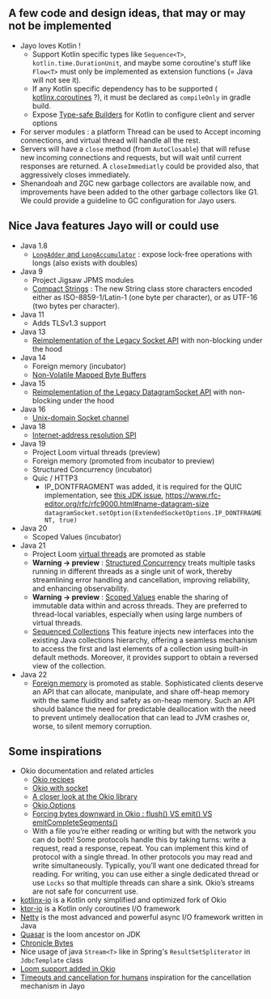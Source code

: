 ## A few code and design ideas, that may or may not be implemented
* Jayo loves Kotlin !
  * Support Kotlin specific types like `Sequence<T>`, `kotlin.time.DurationUnit`, and maybe some coroutine's stuff
like `Flow<T>` must only be implemented as extension functions (= Java will not see it).
  * If any Kotlin specific dependency has to be supported (
[kotlinx.coroutines](https://github.com/Kotlin/kotlinx.coroutines) ?), it must be declared as `compileOnly` in gradle
build.
  * Expose [Type-safe Builders](https://kotlinlang.org/docs/type-safe-builders.html) for Kotlin to configure client and
server options
* For server modules : a platform Thread can be used to Accept incoming connections, and virtual thread will handle all
the rest.
* Servers will have a `close` method (from `AutoClosable`) that will refuse new incoming connections and requests, but
will wait until current responses are returned. A `closeImmediatly` could be provided also, that aggressively closes
immediately.
* Shenandoah and ZGC new garbage collectors are available now, and improvements have been added to the other garbage
collectors like G1. We could provide a guideline to GC configuration for Jayo users.

## Nice Java features Jayo will or could use

* Java 1.8
  * [`LongAdder` and `LongAccumulator`](https://www.baeldung.com/java-longadder-and-longaccumulator) : expose lock-free
operations with longs (also exists with doubles)
* Java 9
  * Project Jigsaw JPMS modules
  * [Compact Strings](https://openjdk.org/jeps/254) : The new String class store characters encoded either as
ISO-8859-1/Latin-1 (one byte per character), or as UTF-16 (two bytes per character).
* Java 11
  * Adds TLSv1.3 support
* Java 13
  * [Reimplementation of the Legacy Socket API](https://openjdk.org/jeps/353) with non-blocking under the hood
* Java 14
  * Foreign memory (incubator)
  * [Non-Volatile Mapped Byte Buffers](https://openjdk.org/jeps/352)
* Java 15
  * [Reimplementation of the Legacy DatagramSocket API](https://openjdk.org/jeps/373) with non-blocking under the hood
* Java 16
  * [Unix-domain Socket channel](https://openjdk.org/jeps/380)
* Java 18
  * [Internet-address resolution SPI](https://openjdk.org/jeps/418)
* Java 19
  * Project Loom virtual threads (preview)
  * Foreign memory (promoted from incubator to preview)
  * Structured Concurrency (incubator)
  * Quic / HTTP3
    * IP_DONTFRAGMENT was added, it is required for the QUIC implementation, see
[this JDK issue](https://bugs.openjdk.org/browse/JDK-8284890),
https://www.rfc-editor.org/rfc/rfc9000.html#name-datagram-size
`datagramSocket.setOption(ExtendedSocketOptions.IP_DONTFRAGMENT, true)`
* Java 20
  * Scoped Values (incubator)
* Java 21
  * Project Loom [virtual threads](https://openjdk.org/jeps/444) are promoted as stable
  * **Warning -> preview** : [Structured Concurrency](https://openjdk.org/jeps/453) treats multiple tasks running in
different threads as a single unit of work, thereby streamlining error handling and cancellation, improving reliability,
and enhancing observability.
  * **Warning -> preview** : [Scoped Values](https://openjdk.org/jeps/446) enable the sharing of immutable data within
and across threads. They are preferred to thread-local variables, especially when using large numbers of virtual
threads.
  * [Sequenced Collections](https://www.baeldung.com/java-21-sequenced-collections) This feature injects new interfaces
into the existing Java collections hierarchy, offering a seamless mechanism to access the first and last elements of a
collection using built-in default methods. Moreover, it provides support to obtain a reversed view of the collection.
* Java 22
  * [Foreign memory](https://openjdk.org/jeps/454) is promoted as stable. Sophisticated clients deserve an API that
can allocate, manipulate, and share off-heap memory with the same fluidity and safety as on-heap memory. Such an API
should balance the need for predictable deallocation with the need to prevent untimely deallocation that can lead to JVM
crashes or, worse, to silent memory corruption.

## Some inspirations

* Okio documentation and related articles
    * [Okio recipes](https://square.github.io/okio/recipes)
    * [Okio with socket](https://square.github.io/okio/recipes/#communicate-on-a-socket-javakotlin)
    * [A closer look at the Okio library](https://medium.com/@jerzy.chalupski/a-closer-look-at-the-okio-library-90336e37261)
    * [Okio.Options](https://medium.com/@jerzy.chalupski/okio-options-ce8f3ac1584f)
    * [Forcing bytes downward in Okio : flush() VS emit() VS emitCompleteSegments()](https://jakewharton.com/forcing-bytes-downward-in-okio/)
    * With a file you’re either reading or writing but with the network you can do both! Some protocols handle this by
taking turns: write a request, read a response, repeat. You can implement this kind of protocol with a single thread.
In other protocols you may read and write simultaneously. Typically, you’ll want one dedicated thread for reading. For
writing, you can use either a single dedicated thread or use `Locks` so that multiple threads can share a sink. Okio’s
streams are not safe for concurrent use.
* [kotlinx-io](https://github.com/Kotlin/kotlinx-io) is a Kotlin only simplified and optimized fork of Okio
* [ktor-io](https://github.com/ktorio/ktor/tree/main/ktor-io) is a Kotlin only coroutines I/O framework
* [Netty](https://github.com/netty/netty) is the most advanced and powerful async I/O framework written in Java
* [Quasar](https://github.com/puniverse/quasar) is the loom ancestor on JDK
* [Chronicle Bytes](https://github.com/OpenHFT/Chronicle-Bytes)
* Nice usage of java `Stream<T>` like in Spring's `ResultSetSpliterator` in `JdbcTemplate` class
* [Loom support added in Okio](https://github.com/square/okio/commit/f8434f575787198928a26334758ddbca9726b11c)
* [Timeouts and cancellation for humans](https://vorpus.org/blog/timeouts-and-cancellation-for-humans/) inspiration for
the cancellation mechanism in Jayo
